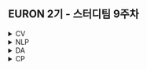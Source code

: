 ## EURON 2기 - 스터디팀 9주차
<details>
<summary>CV</summary>
<div markdown="1">       
  
<br />
  
| 주차 | 내용             | 발표자                               | 발표자료 |
| ---- | ---------------- | ------------------------------------ | -------- |
| 9    | cs231n 7강     | 안서연, 하수민                       | [📚]()    |

<br />

## Requirements

❗️Local Environment (Jupyter Notebook) 가 아닌  `Google Colab` 을 이용해주세요. ( 미리 설치하실 것은 따로 없으며, Assignment 절차를 따라주시면 됩니다. )

<img width="848" alt="Screenshot 2021-03-21 at 19 53 57" src="https://user-images.githubusercontent.com/49134038/111903237-9086c680-8a84-11eb-8652-19a7668d106a.png">

<br />



## Assignment

* https://cs231n.github.io/assignments2021/assignment2/ 의 `Q4: Convolutional Neural Networks`와 `Q5: PyTorch/TensorFlow on CIFAR-10` 을 완료해주세요.
* Q5 과제의 경우 편하신 프레임워크 1개만을 선택하시면 됩니다.
  💥 **Submission**

<br />



## Submission

> 명시된 파일을 구글 드라이브에서 다운받아 해당 `Week_9`  branch에 업로드하신 후 `pull request` 를 진행해주세요.
<br />



1. `ConvolutionalNetworks.ipynb`을 완료하신 후, `.py` 파일로 변환해서 제출해주세요. (모든 cell을 하나의 py 파일에 합쳐주세요)
2. `PyTorch.ipynb` 혹은 `TensorFlow.ipynb` 을 완료하신 후, `.py` 파일로 변환해서 제출해주세요. (모든 cell을 하나의 py 파일에 합쳐주세요)
3. `cnn.py`, `layer_utils.py`, `layers.py`

  
</div>
</details>

<details>
<summary>NLP</summary>
<div markdown="1">       

| 주차 | 내용             | 발표자                               | 발표자료 |
| ---- | ---------------- | ------------------------------------ | -------- |
| 9    | cs224n 9주차     | 김나현, 조서영                 | [📚]()    |

## Assignment
  
### 📍 예습과제(~5/2)
  
1️⃣ CS224N 7강을 수강하고, 요약 및 정리한 내용을 깃허브에 업로드

2️⃣ (선택) 질문 사항이나 공유하고 싶은 내용 깃허브 issue에 추가
- 과제 제출 방법
    - 레포: (origin) Ewha-Euron/2022-1-Euron-NLP
    - issue 추가
        - 제목: [7주차] 질문 있습니다/~ 내용 공유합니다.
        - label:
            - 강의 내용 중 이해가 잘 되지 않는 부분 `question`
            - 강의에는 없지만 추가로 궁금한 사항 `question`
            - 강의에는 없지만 추가로 공유하고 싶은 내용 `share`

### 예습과제 제출 방법
  
> 해당 파일을 `master` branch에 업로드하신 후 해당 `master`  branch에서  `pull request` 를 진행해주세요.
  
- 과제 제출 방법
    - 레포: (origin) username/2022-1-Euron-Study-Assignments
    - 브랜치: `master`
    - 해당 주차 브랜치에 과제 업로드하고 Pull Request, 이때 label은 `예습과제`
  
### 📍 복습과제(~5/2)

1️⃣  아래 구글 드라이브에서 ipynb 파일을 다운받아 필사 과제를 진행해주시면 됩니다. 
  
  - [6주차 Language Model, Vanila RNN 실습](https://colab.research.google.com/drive/1WPKRI9j7StZ3kgOVdjntUwtn4RUjXXYo)

  
### 복습과제 제출 방법
  
> 해당 파일을 `Week_9` branch에 업로드하신 후 해당 `Week_9`  branch에서  `pull request` 를 진행해주세요.
  
- 과제 제출 방법
    - 레포: (origin) username/2022-1-Euron-Study-Assignments
    - 브랜치: `Week_9`
    - 해당 주차 브랜치에 과제 업로드하고 Pull Request, 이때 label은 `NLP` , `복습과제`
  

## Due
  
📍 **5월 2일**까지 제출합니다.   


</div>
</details>


<details>
<summary>DA</summary>
<div markdown="1">       

<br />  
  
| 주차 | 내용         | 발표자                       | 발표자료 |
| ---- | ------------ | ---------------------------- | -------- |
| 9    | 필사 - 차원축소 | 오연재, 박지운, 박보영 | [📚]()    |


## **Assignment**

### **📍 예습과제 (~5/2)**

1️⃣ [다양한 차원축소 기법들](https://www.kaggle.com/code/shivamb/dataset-decomposition-techniques) 해당 노트북에서 소개된, 책에서 다루지 않은 모델들에 대해 공부하고 정리한 파일을 pdf/ipynb 형식으로 제출해주세요. PCA 변형기법, ICA, factor analysis, t-SNE 등
  
2️⃣ [이미지 데이터 차원축소 mnist 예제](https://www.kaggle.com/code/ohseokkim/the-curse-of-dimensionality-dimension-reduction) 해당 노트북에 대해 공부하고 정리한 파일을 pdf/ipynb 형식으로 제출해주세요. t-SNE, UMAP 과 같은 차원축소를 통한 고차원 데이터 시각화 방법 위주로 정리해주시면 좋을 것 같습니다.
   

  
**예습과제 제출 방법**

> 해당 파일을 `master` branch에 업로드하신 후 해당 `master` branch에서 pull request 를 진행해주세요.
>
  
- 과제 제출 방법
    - 레포: (origin) username/2022-1-Euron-Study-Assignments
    - 브랜치: `master`
    - 해당 주차 브랜치에 과제 업로드하고 Pull Request, 이때 label은 `DA` , `예습과제`
  
  
#### ⭐ 복습과제는 없습니다!


  
### Due 
  
* Preview
  - **5월 2일**까지 제출합니다.



  
</div>
</details>


<details>
<summary>CP</summary>
<div markdown="1">       

<br />  
  
| 주차 | 내용         | 발표자                       | 발표자료 |
| ---- | ------------ | ---------------------------- | -------- |
| 9  | [Coronavirus tweets NLP - text classification](https://www.kaggle.com/datasets/datatattle/covid-19-nlp-text-classification) |이지호,김희숙 | [📚]()    |

💥 week9 에서는 NLP task 중 text classification 에 대하여 다룹니다. 대회 노트북은 아니지만 텍스트 마이닝과 관련된 여러 모델들을 실습해보시면 좋을 것 같습니다. 
  
## Assignment
### 📍 예습과제 (~5/6)

- 5월 6일 금요일 12:00 분까지 (정오 12시) 

아래 노트북 주제 중 **하나를 골라** 필사 및 스터디를 진행해주세요. 
  

(1) EDA, TF-IDF embedding , ML classification 

💡 EDA : https://www.kaggle.com/code/datatattle/covid-19-tweets-eda-viz

💡 텍스트 벡터화, 분류 모델링 : https://www.kaggle.com/code/datatattle/battle-of-ml-classification-models
  

(2) Keras embedding 

💡 노트북 : https://www.kaggle.com/code/himanshutripathi/covid-19-tweets-analysis-97-accuracy#Model-Creation--😍 



(3) BERT, RoBERTa
  
💡 노트북 : https://www.kaggle.com/code/ludovicocuoghi/twitter-sentiment-analysis-with-bert-roberta 

  
</div>
</details>


